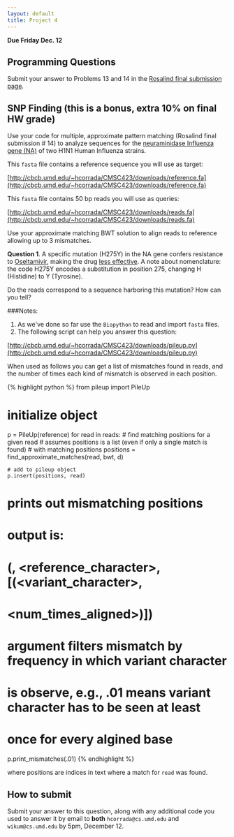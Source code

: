 ```yaml
---
layout: default
title: Project 4
---
```


**Due Friday Dec. 12**

## Programming Questions ##

Submit your answer to Problems 13 and 14 in the
[Rosalind final submission page](http://rosalind.info/classes/156/).

## SNP Finding (this is a bonus, extra 10% on final HW grade) ##

Use your code for multiple, approximate pattern matching (Rosalind final submission # 14) to analyze sequences for the [neuraminidase Influenza gene (NA)](http://en.wikipedia.org/wiki/Influenza_neuraminidase) of
two H1N1 Human Influenza strains.

This `fasta` file contains a reference sequence you will use as target:

[http://cbcb.umd.edu/~hcorrada/CMSC423/downloads/reference.fa](http://cbcb.umd.edu/~hcorrada/CMSC423/downloads/reference.fa)

This `fasta` file contains 50 bp reads you will use as queries:

[http://cbcb.umd.edu/~hcorrada/CMSC423/downloads/reads.fa](http://cbcb.umd.edu/~hcorrada/CMSC423/downloads/reads.fa)

Use your approximate matching BWT solution to align reads to reference allowing up to 3 mismatches.

**Question 1**. A specific mutation (H275Y) in the NA gene confers resistance to [Oseltamivir](http://en.wikipedia.org/wiki/Neuraminidase_inhibitors), making
the drug [less effective](http://www.ncbi.nlm.nih.gov/pubmed/22837199). A note about nomenclature: the code H275Y
encodes a substitution in position 275, changing H (Histidine) to Y (Tyrosine).

Do the reads correspond to a sequence harboring this mutation? How can you tell?

###Notes:

1. As we've done so far use the `Biopython` to read and import `fasta` files.
2. The following script can help you answer this question:

[http://cbcb.umd.edu/~hcorrada/CMSC423/downloads/pileup.py](http://cbcb.umd.edu/~hcorrada/CMSC423/downloads/pileup.py)

When used as follows you can get a list of mismatches found in reads, and the number of times each kind of mismatch is observed in each position.

{% highlight python %}
from pileup import PileUp

# initialize object
p = PileUp(reference)
for read in reads:
	# find matching positions for a given read
	# assumes positions is a list (even if only a single match is found)
	# with matching positions
	positions = find_approximate_matches(read, bwt, d)

	# add to pileup object
	p.insert(positions, read)

# prints out mismatching positions
# output is:
# (<position>, <reference_character>, [(<variant_character>,
# <num_times_aligned>)])
# argument filters mismatch by frequency in which variant character
# is observe, e.g., .01 means variant character has to be seen at least
# once for every algined base
p.print_mismatches(.01)
{% endhighlight %}

where positions are indices in text where a match for `read` was found.

## How to submit ##

Submit your answer to this question, along with any additional code you used to answer it by email
to **both** `hcorrada@cs.umd.edu` and `wikum@cs.umd.edu` by 5pm, December 12.
